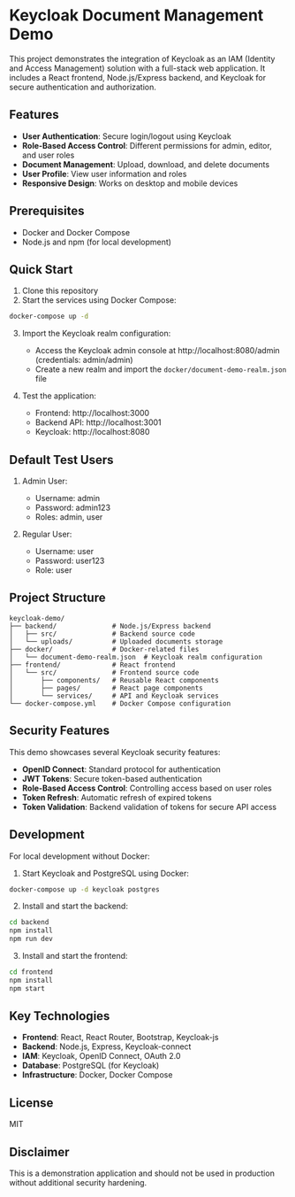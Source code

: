 # Keycloak Document Management Demo

This project demonstrates the integration of Keycloak as an IAM (Identity and Access Management) solution with a full-stack web application. It includes a React frontend, Node.js/Express backend, and Keycloak for secure authentication and authorization.

## Features

- **User Authentication**: Secure login/logout using Keycloak
- **Role-Based Access Control**: Different permissions for admin, editor, and user roles
- **Document Management**: Upload, download, and delete documents
- **User Profile**: View user information and roles
- **Responsive Design**: Works on desktop and mobile devices

## Prerequisites

- Docker and Docker Compose
- Node.js and npm (for local development)

## Quick Start

1. Clone this repository
2. Start the services using Docker Compose:

```bash
docker-compose up -d
```

3. Import the Keycloak realm configuration:
   - Access the Keycloak admin console at http://localhost:8080/admin (credentials: admin/admin)
   - Create a new realm and import the `docker/document-demo-realm.json` file

4. Test the application:
   - Frontend: http://localhost:3000
   - Backend API: http://localhost:3001
   - Keycloak: http://localhost:8080

## Default Test Users

1. Admin User:
   - Username: admin
   - Password: admin123
   - Roles: admin, user

2. Regular User:
   - Username: user
   - Password: user123
   - Role: user

## Project Structure

```
keycloak-demo/
├── backend/              # Node.js/Express backend
│   ├── src/              # Backend source code
│   └── uploads/          # Uploaded documents storage
├── docker/               # Docker-related files
│   └── document-demo-realm.json  # Keycloak realm configuration
├── frontend/             # React frontend
│   └── src/              # Frontend source code
│       ├── components/   # Reusable React components
│       ├── pages/        # React page components
│       └── services/     # API and Keycloak services
└── docker-compose.yml    # Docker Compose configuration
```

## Security Features

This demo showcases several Keycloak security features:

- **OpenID Connect**: Standard protocol for authentication
- **JWT Tokens**: Secure token-based authentication
- **Role-Based Access Control**: Controlling access based on user roles
- **Token Refresh**: Automatic refresh of expired tokens
- **Token Validation**: Backend validation of tokens for secure API access

## Development

For local development without Docker:

1. Start Keycloak and PostgreSQL using Docker:

```bash
docker-compose up -d keycloak postgres
```

2. Install and start the backend:

```bash
cd backend
npm install
npm run dev
```

3. Install and start the frontend:

```bash
cd frontend
npm install
npm start
```

## Key Technologies

- **Frontend**: React, React Router, Bootstrap, Keycloak-js
- **Backend**: Node.js, Express, Keycloak-connect
- **IAM**: Keycloak, OpenID Connect, OAuth 2.0
- **Database**: PostgreSQL (for Keycloak)
- **Infrastructure**: Docker, Docker Compose

## License

MIT

## Disclaimer

This is a demonstration application and should not be used in production without additional security hardening.